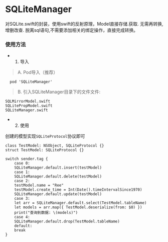 # SQLiteManager
对SQLite.swift的封装，使用swift的反射原理，Model直接存储.获取. 无需再转换,增删改查. 脱离sql语句,不需要添加相关的绑定操作，直接完成转换。

### 使用方法
* 1. 导入
>A. Pod导入（推荐）
```
  pod 'SQLiteManager'
```

>B. 引入SQLiteManager目录下的文件文件:
```
SQLMirrorModel.swift
SQLitePropModel.swift
SQLiteManager.swift
```

- 2. 使用

创建的模型实现`SQLiteProtocol`协议即可
```
class TestModel: NSObject, SQLiteProtocol {}
struct TestModel: SQLiteProtocol {}
```

```
switch sender.tag {
    case 0:
    SQLiteManager.default.insert(testModel)
    case 1:
    SQLiteManager.default.delete(testModel)
    case 2:
    testModel.name = "Ree"
    testModel.create_time = Int(Date().timeIntervalSince1970)
    SQLiteManager.default.update(testModel)
    case 3:
    let arr = SQLiteManager.default.select(TestModel.tableName)
    let models = arr.map({ TestModel.deserialize(from: $0) })
    print("查询到数据: \(models)")
    case 4:
    SQLiteManager.default.drop(TestModel.tableName)
    default:
    break
}
```

